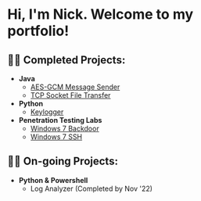 <h1>Hi, I'm Nick. Welcome to my portfolio!</h1>

<h2>👨‍💻 Completed Projects:</h2>

- <b>Java</b>
  - [AES-GCM Message Sender](https://github.com/nhamle2/AES-GCM-Message-Sender)
  - [TCP Socket File Transfer](https://github.com/nhamle2/TCP-Socket-File-Transfer)
- <b>Python</b>
  - [Keylogger](https://github.com/nhamle2/Keylogger)
- <b>Penetration Testing Labs</b>
  - [Windows 7 Backdoor](https://github.com/nhamle2/Windows-7-Backdoor)
  - [Windows 7 SSH](https://github.com/nhamle2/Windows-7-SSH)

<h2>👨‍💻 On-going Projects:</h2>

- <b>Python & Powershell</b>
  - Log Analyzer (Completed by Nov '22)

